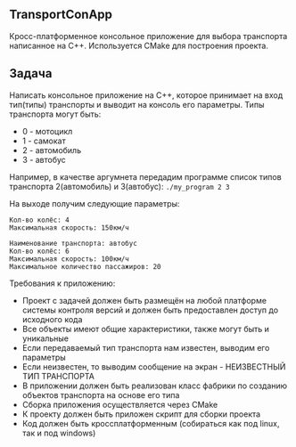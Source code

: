 TransportConApp
--------

Кросс-платформенное консольное приложение для выбора транспорта написанное на C++. Используется CMake для построения проекта.

Задача
--------

Написать консольное приложение на C++, которое принимает на вход тип(типы) транспорты и выводит на консоль его параметры.
Типы транспорта могут быть:
- 0 - мотоцикл
- 1 - самокат
- 2 - автомобиль
- 3 - автобус

Например, в качестве аргумнета передадим программе список типов транспорта 2(автомобиль) и 3(автобус):
```./my_program 2 3```

На выходе получим следующие параметры:
```Наименование транспорта: автомобиль
Кол-во колёс: 4
Максимальная скорость: 150км/ч

Наименование транспорта: автобус
Кол-во колёс: 6
Максимальная скорость: 100км/ч
Максимальное количество пассажиров: 20
```

Требования к приложению:
- Проект с задачей должен быть размещён на любой платформе системы контроля версий и должен быть предоставлен доступ до исходного кода
- Все объекты имеют общие характеристики, также могут быть и уникальные
- Если передаваемый тип транспорта нам известен, выводим его параметры
- Если неизвестен, то выводим сообщение на экран - НЕИЗВЕСТНЫЙ ТИП ТРАНСПОРТА
- В приложении должен быть реализован класс фабрики по созданию объектов транспорта на основе его типа
- Сборка приложения осуществляется через CMake
- К проекту должен быть приложен скрипт для сборки проекта
- Код должен быть кроссплатформенным (собираться как под linux, так и под windows)